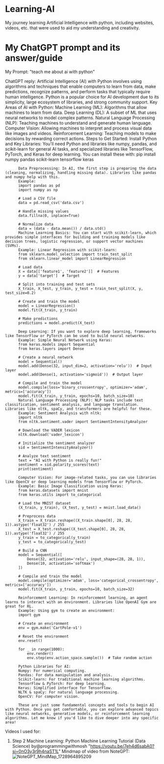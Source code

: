 # Learning-AI
My journey learning Artificial Intelligence with python, including websites, videos, etc. that were used to aid my understanding and creativity.

# My ChatGPT prompt and its answer/guide

My Prompt: "teach me about ai with python"

ChatGPT reply: 
          Artificial Intelligence (AI) with Python involves using algorithms and techniques that enable computers to learn from data, make predictions, recognize patterns, and perform tasks that typically require human intelligence. Python is a popular choice for AI development due to its simplicity, large ecosystem of libraries, and strong community support.
          Key Areas of AI with Python:
          Machine Learning (ML): Algorithms that allow machines to learn from data.
          Deep Learning (DL): A subset of ML that uses neural networks to model complex patterns.
          Natural Language Processing (NLP): Teaching machines to understand and generate human language.
          Computer Vision: Allowing machines to interpret and process visual data like images and videos.
          Reinforcement Learning: Teaching models to make decisions by rewarding correct actions.
          Steps to Get Started:
          Install Python and Key Libraries: You'll need Python and libraries like numpy, pandas, and scikit-learn for general AI tasks, and specialized libraries like TensorFlow, PyTorch, and Keras for deep learning.
          You can install these with:
          pip install numpy pandas scikit-learn tensorflow keras
          
          Data Preprocessing: In AI, the first step is preparing the data (cleaning, normalizing, handling missing data). Libraries like pandas and numpy help with this.
          Example:
          import pandas as pd
          import numpy as np
          
          # Load a CSV file
          data = pd.read_csv('data.csv')
          
          # Handle missing values
          data.fillna(0, inplace=True)
          
          # Normalize data
          data = (data - data.mean()) / data.std()
          Machine Learning Basics: You can start with scikit-learn, which provides simple interfaces for building and training models like decision trees, logistic regression, or support vector machines (SVMs).
          Example: Linear Regression with scikit-learn:
          from sklearn.model_selection import train_test_split
          from sklearn.linear_model import LinearRegression
          
          # Load data
          X = data[['feature1', 'feature2']]  # Features
          y = data['target']  # Target
          
          # Split into training and test sets
          X_train, X_test, y_train, y_test = train_test_split(X, y, test_size=0.2)
          
          # Create and train the model
          model = LinearRegression()
          model.fit(X_train, y_train)
          
          # Make predictions
          predictions = model.predict(X_test)
          
          Deep Learning: If you want to explore deep learning, frameworks like TensorFlow or PyTorch can be used to build neural networks.
          Example: Simple Neural Network using Keras:
          from keras.models import Sequential
          from keras.layers import Dense
          
          # Create a neural network
          model = Sequential()
          model.add(Dense(32, input_dim=2, activation='relu'))  # Input layer
          model.add(Dense(1, activation='sigmoid'))  # Output layer
          
          # Compile and train the model
          model.compile(loss='binary_crossentropy', optimizer='adam', metrics=['accuracy'])
          model.fit(X_train, y_train, epochs=10, batch_size=10)
          Natural Language Processing (NLP): NLP tasks include text classification, sentiment analysis, and language translation. Libraries like nltk, spaCy, and transformers are helpful for these.
          Example: Sentiment Analysis with nltk:
          import nltk
          from nltk.sentiment.vader import SentimentIntensityAnalyzer
          
          # Download the VADER lexicon
          nltk.download('vader_lexicon')
          
          # Initialize the sentiment analyzer
          sid = SentimentIntensityAnalyzer()
          
          # Analyze text sentiment
          text = "AI with Python is really fun!"
          sentiment = sid.polarity_scores(text)
          print(sentiment)
          
          Computer Vision: For image-related tasks, you can use libraries like OpenCV or deep learning models from TensorFlow or PyTorch.
          Example: Basic Image Classification using Keras:
          from keras.datasets import mnist
          from keras.utils import to_categorical
          
          # Load the MNIST dataset
          (X_train, y_train), (X_test, y_test) = mnist.load_data()
          
          # Preprocess data
          X_train = X_train.reshape((X_train.shape[0], 28, 28, 1)).astype('float32') / 255
          X_test = X_test.reshape((X_test.shape[0], 28, 28, 1)).astype('float32') / 255
          y_train = to_categorical(y_train)
          y_test = to_categorical(y_test)
          
          # Build a CNN
          model = Sequential([
              Dense(32, activation='relu', input_shape=(28, 28, 1)),
              Dense(10, activation='softmax')
          ])
          
          # Compile and train the model
          model.compile(optimizer='adam', loss='categorical_crossentropy', metrics=['accuracy'])
          model.fit(X_train, y_train, epochs=10, batch_size=32)
          
          Reinforcement Learning: In reinforcement learning, an agent learns to interact with an environment. Libraries like OpenAI Gym are great for RL.
          Example: Using gym to create an environment:
          import gym
          
          # Create an environment
          env = gym.make('CartPole-v1')
          
          # Reset the environment
          env.reset()
          
          for _ in range(1000):
              env.render()
              env.step(env.action_space.sample())  # Take random action
          
          Python Libraries for AI:
          Numpy: For numerical computing.
          Pandas: For data manipulation and analysis.
          Scikit-learn: For traditional machine learning algorithms.
          TensorFlow & PyTorch: For deep learning.
          Keras: Simplified interface for TensorFlow.
          NLTK & spaCy: For natural language processing.
          OpenCV: For computer vision.
          
          These are just some fundamental concepts and tools to begin AI with Python. Once you get comfortable, you can explore advanced topics like neural networks, generative models, or reinforcement learning algorithms. Let me know if you'd like to dive deeper into any specific area!

Videos I used for:

1. Step 2 Machine Learning: Python Machine Learning Tutorial (Data Science) by@programmingwithmosh "https://youtu.be/7eh4d6sabA0?si=0nO3y3r9h4naST1L"
                    Mindmap of video from NoteGPT: ![NoteGPT_MindMap_1728964895209](https://github.com/user-attachments/assets/5132d787-550a-4cce-bb43-14861e1defef)

